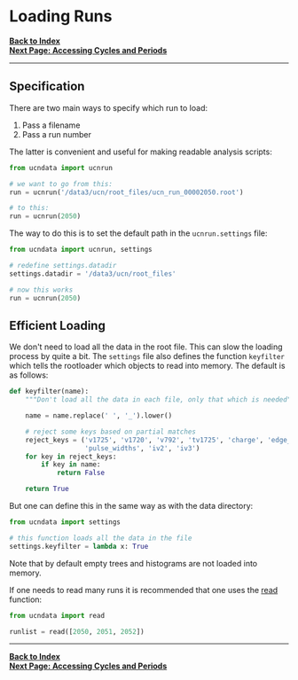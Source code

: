 # Loading Runs

[**Back to Index**](index.md)\
[**Next Page: Accessing Cycles and Periods**](cycandperiods.md)

---

## Specification

There are two main ways to specify which run to load:

1. Pass a filename
2. Pass a run number

The latter is convenient and useful for making readable analysis scripts:

```python
from ucndata import ucnrun

# we want to go from this:
run = ucnrun('/data3/ucn/root_files/ucn_run_00002050.root')

# to this:
run = ucnrun(2050)
```

The way to do this is to set the default path in the `ucnrun.settings` file:

```python
from ucndata import ucnrun, settings

# redefine settings.datadir
settings.datadir = '/data3/ucn/root_files'

# now this works
run = ucnrun(2050)
```

## Efficient Loading

We don't need to load all the data in the root file. This can slow the loading process by quite a bit. The `settings` file also defines the function `keyfilter` which tells the rootloader which objects to read into memory. The default is as follows:

```python
def keyfilter(name):
    """Don't load all the data in each file, only that which is needed"""

    name = name.replace(' ', '_').lower()

    # reject some keys based on partial matches
    reject_keys = ('v1725', 'v1720', 'v792', 'tv1725', 'charge', 'edge_diff',
                   'pulse_widths', 'iv2', 'iv3')
    for key in reject_keys:
        if key in name:
            return False

    return True
```

But one can define this in the same way as with the data directory:

```python
from ucndata import settings

# this function loads all the data in the file
settings.keyfilter = lambda x: True
```

Note that by default empty trees and histograms are not loaded into memory.

If one needs to read many runs it is recommended that one uses the [read] function:

```python
from ucndata import read

runlist = read([2050, 2051, 2052])
```

---

[**Back to Index**](index.md)\
[**Next Page: Accessing Cycles and Periods**](cycandperiods.md)

[tfile]: #tfile
[DataFrame]: https://pandas.pydata.org/pandas-docs/stable/reference/api/pandas.DataFrame.html
[ttree]:https://github.com/ucn-triumf/rootloader/blob/main/docs/rootloader/ttree.md
[attrdict]:https://github.com/ucn-triumf/rootloader/blob/main/docs/rootloader/attrdict.md
[rootloader]: https://github.com/ucn-triumf/rootloader
[ucnrun]: ../docs/ucnrun.md
[ucncycle]: ../docs/ucncycle.md
[ucnperiod]: ../docs/ucnperiod.md
[applylist]: ../docs/applylist.md
[read]: ../docs/read.md
[merge]: ../docs/merge.md
